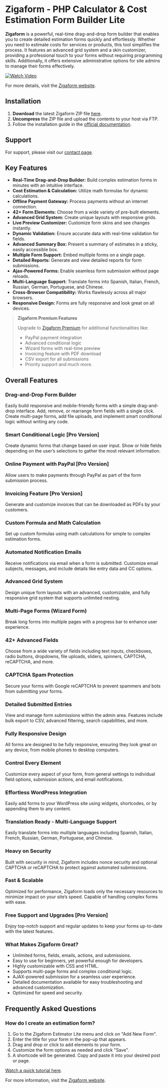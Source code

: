 # Zigaform - PHP Calculator & Cost Estimation Form Builder Lite

**Zigaform** is a powerful, real-time drag-and-drop form builder that enables you to create detailed estimation forms quickly and effortlessly. Whether you need to estimate costs for services or products, this tool simplifies the process. It features an advanced grid system and a skin customizer, providing a professional touch to your forms without requiring programming skills. Additionally, it offers extensive administrative options for site admins to manage their forms effectively.

[![Watch Video](https://img.youtube.com/vi/Zd4Hw6PsrV0/0.jpg)](https://www.youtube.com/watch?v=Zd4Hw6PsrV0)

For more details, visit the [Zigaform website](https://softdiscover.github.io/ZigaForm-PHP-Cost-Estimator-Lite/).

## Installation

1. **Download** the latest Zigaform ZIP file [here](https://github.com/Softdiscover/ZigaForm-PHP-Cost-Estimator-Lite/zipball/master).
2. **Uncompress** the ZIP file and upload the contents to your host via FTP.
3. Follow the installation guide in the [official documentation](https://php-cost-estimator.zigaform.com/docs/via-wizard-installer/).

## Support

For support, please visit our [contact page](https://php-cost-estimator.zigaform.com/#contact).

## Key Features

- **Real-Time Drag-and-Drop Builder:** Build complex estimation forms in minutes with an intuitive interface.
- **Cost Estimation & Calculation:** Utilize math formulas for dynamic calculations.
- **Offline Payment Gateway:** Process payments without an internet connection.
- **42+ Form Elements:** Choose from a wide variety of pre-built elements.
- **Advanced Grid System:** Create unique layouts with responsive grids.
- **Live Preview Customizer:** Customize form skins and see changes instantly.
- **Dynamic Validation:** Ensure accurate data with real-time validation for fields.
- **Advanced Summary Box:** Present a summary of estimates in a sticky, easily accessible box.
- **Multiple Form Support:** Embed multiple forms on a single page.
- **Detailed Reports:** Generate and view detailed reports for form submissions.
- **Ajax-Powered Forms:** Enable seamless form submission without page reloads.
- **Multi-Language Support:** Translate forms into Spanish, Italian, French, Russian, German, Portuguese, and Chinese.
- **Cross-Browser Compatibility:** Works flawlessly across all major browsers.
- **Responsive Design:** Forms are fully responsive and look great on all devices.

> **Zigaform Premium Features**
>
> Upgrade to [Zigaform Premium](https://codecanyon.net/item/zigaform-php-calculator-cost-estimation-form-builder/15883447?ref=softdiscover) for additional functionalities like:
> - PayPal payment integration
> - Advanced conditional logic
> - Wizard forms with real-time preview
> - Invoicing feature with PDF download
> - CSV export for all submissions
> - Priority support and much more.

## Overall Features

### Drag-and-Drop Form Builder
Easily build responsive and mobile-friendly forms with a simple drag-and-drop interface. Add, remove, or rearrange form fields with a single click. Create multi-page forms, add file uploads, and implement smart conditional logic without writing any code.

### Smart Conditional Logic [Pro Version]
Create dynamic forms that change based on user input. Show or hide fields depending on the user’s selections to gather the most relevant information.

### Online Payment with PayPal [Pro Version]
Allow users to make payments through PayPal as part of the form submission process.

### Invoicing Feature [Pro Version]
Generate and customize invoices that can be downloaded as PDFs by your customers.

### Custom Formula and Math Calculation
Set up custom formulas using math calculations for simple to complex estimation forms.

### Automated Notification Emails
Receive notifications via email when a form is submitted. Customize email subjects, messages, and include details like entry data and CC options.

### Advanced Grid System
Design unique form layouts with an advanced, customizable, and fully responsive grid system that supports unlimited nesting.

### Multi-Page Forms (Wizard Form)
Break long forms into multiple pages with a progress bar to enhance user experience.

### 42+ Advanced Fields
Choose from a wide variety of fields including text inputs, checkboxes, radio buttons, dropdowns, file uploads, sliders, spinners, CAPTCHA, reCAPTCHA, and more.

### CAPTCHA Spam Protection
Secure your forms with Google reCAPTCHA to prevent spammers and bots from submitting your forms.

### Detailed Submitted Entries
View and manage form submissions within the admin area. Features include bulk export to CSV, advanced filtering, search capabilities, and more.

### Fully Responsive Design
All forms are designed to be fully responsive, ensuring they look great on any device, from mobile phones to desktop computers.

### Control Every Element
Customize every aspect of your form, from general settings to individual field options, submission actions, and email notifications.

### Effortless WordPress Integration
Easily add forms to your WordPress site using widgets, shortcodes, or by appending them to any content.

### Translation Ready - Multi-Language Support
Easily translate forms into multiple languages including Spanish, Italian, French, Russian, German, Portuguese, and Chinese.

### Heavy on Security
Built with security in mind, Zigaform includes nonce security and optional CAPTCHA or reCAPTCHA to protect against automated submissions.

### Fast & Scalable
Optimized for performance, Zigaform loads only the necessary resources to minimize impact on your site’s speed. Capable of handling complex forms with ease.

### Free Support and Upgrades [Pro Version]
Enjoy top-notch support and regular updates to keep your forms up-to-date with the latest features.

### What Makes Zigaform Great?
- Unlimited forms, fields, emails, actions, and submissions.
- Easy to use for beginners, yet powerful enough for developers.
- Highly customizable with CSS and HTML.
- Supports multi-page forms and complex conditional logic.
- AJAX-powered submission for a seamless user experience.
- Detailed documentation available for easy troubleshooting and advanced customization.
- Optimized for speed and security.

## Frequently Asked Questions

### How do I create an estimation form?

1. Go to the Zigaform Estimator Lite menu and click on "Add New Form".
2. Enter the title for your form in the pop-up that appears.
3. Drag and drop or click to add elements to your form.
4. Customize the form options as needed and click "Save".
5. A shortcode will be generated. Copy and paste it into your desired post or page.

[Watch a quick tutorial here](https://www.youtube.com/watch?v=Zd4Hw6PsrV0).

For more information, visit the [Zigaform website](https://php-cost-estimator.zigaform.com/).
